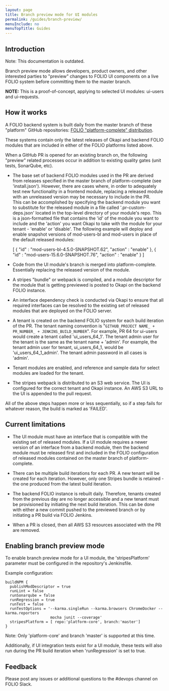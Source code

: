 ```yaml
---
layout: page
title: Branch preview mode for UI modules
permalink: /guides/branch-preview/
menuInclude: no
menuTopTitle: Guides
---
```


## Introduction

<div class="attention">
Note: This documentation is outdated.
</div>

Branch preview mode allows developers, product owners, and other interested parties to "preview"
changes to FOLIO UI components on a live FOLIO system before committing them to the master
branch.

**NOTE:** This is a proof-of-concept, applying to selected UI modules: ui-users and ui-requests.

## How it works

A FOLIO backend system is built daily from the master branch of these "platform"
GitHub repositories:
[FOLIO "platform-complete" distribution](https://github.com/folio-org/platform-complete).

These systems contain only the latest releases of Okapi and backend FOLIO modules that are
included in either of the FOLIO platforms listed above.

When a GitHub PR is opened for an existing branch on,  the following "preview" related
processes occur in addition to existing quality gates (unit tests, SonarQube, etc).

* The base set of backend FOLIO modules used in the PR are derived from releases specified in
the master branch of platform-complete (see 'install.json').  However,
there are cases where, in order to adequately test new functionality in a frontend module,
replacing a released module with an unreleased version may be necessary to include in the PR.  
This can be accomplished by specifying the backend module you want to substitute for the
released module in a file called '.pr-custom-deps.json' located in the top-level directory of
your module's repo.  This is a json-formatted file that contains the 'id' of the module you
want to include and the 'action' you want Okapi to take with the module for your tenant -
'enable' or 'disable'.  The following example will deploy and enable snapshot versions of
mod-users-bl and mod-users in place of the default released modules:

    [
      {
        "id" : "mod-users-bl-4.5.0-SNAPSHOT.62",
         "action" : "enable"
      },
      {
        "id" : "mod-users-15.6.0-SNAPSHOT.76",
        "action" : "enable"
      }
    ]

* Code from the UI module's branch is merged into platform-complete.
Essentially replacing the released version of the module.

* A stripes "bundle" or webpack is compiled, and a module descriptor for the module that
is getting previewed is posted to Okapi on the backend FOLIO instance.

* An interface dependency check is conducted via Okapi to ensure that all required interfaces
can be resolved to the existing set of released modules that are deployed on the FOLIO server.

* A tenant is created on the backend FOLIO system for each build iteration of the PR. The tenant
naming convention is "`GITHUB_PROJECT NAME_ + PR_NUMBER_ + JENKINS_BUILD_NUMBER`".
For example, PR 64 for ui-users would create a tenant called 'ui_users_64_1'.  The tenant
admin user for the tenant is the same as the tenant name + 'admin'.  For example, the tenant
admin user for tenant, ui_users_64_1, would be 'ui_users_64_1_admin'.  The tenant admin password
in all cases is 'admin'.

* Tenant modules are enabled, and reference and sample data for select modules are loaded
for the tenant.

* The stripes webpack is distributed to an S3 web service.
The UI is configured for the correct tenant and Okapi instance.
An AWS S3 URL to the UI is appended to the pull request.

All of the above steps happen more or less sequentially, so if a step fails for whatever reason,
the build is marked as 'FAILED'.

## Current limitations

* The UI module must have an interface that is compatible with the existing set of released
modules. If a UI module requires a newer version of an interface from a backend
module, then the backend module must be released first and included in the FOLIO configuration of
released modules contained on the master branch of platform-complete.

* There can be multiple build iterations for each PR.  A new tenant will be created for each
iteration. However, only one Stripes bundle is retained - the one produced from the
latest build iteration.

* The backend FOLIO instance is rebuilt daily.  Therefore, tenants created from the previous
day are no longer accessible and a new tenant must be provisioned by initiating the next
build iteration.  This can be done with either a new commit pushed to the previewed branch or
by initiating a PR build via FOLIO Jenkins.

* When a PR is closed, then all AWS S3 resources associated with the PR are removed.

## Enabling branch preview mode

To enable branch preview mode for a UI module,  the 'stripesPlatform' parameter must
be configured in the repository's Jenkinsfile.

Example configuration:

    buildNPM {
      publishModDescriptor = true
      runLint = false
      runSonarqube = false
      runRegression = true
      runTest = false
      runTestOptions = '--karma.singleRun --karma.browsers ChromeDocker --karma.reporters
                        mocha junit --coverage'
      stripesPlatform = [ repo:'platform-core', branch:'master']
    }

Note: Only 'platform-core' and branch 'master'  is supported at this time.

Additionally, if UI integration tests exist for a UI module,  these tests will also
run during the PR build iteration when 'runRegression' is set to true.

## Feedback

Please post any issues or additional questions to the #devops channel on FOLIO Slack.

